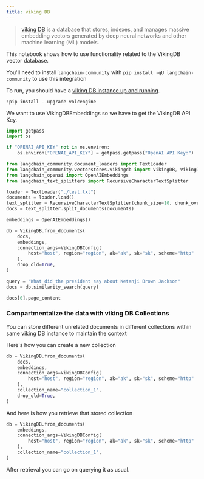 ```yaml
---
title: viking DB
---
```


>[viking DB](https://www.volcengine.com/docs/6459/1163946) is a database that stores, indexes, and manages massive embedding vectors generated by deep neural networks and other machine learning (ML) models.

This notebook shows how to use functionality related to the VikingDB vector database.

You'll need to install `langchain-community` with `pip install -qU langchain-community` to use this integration

To run, you should have a [viking DB instance up and running](https://www.volcengine.com/docs/6459/1165058).

```python
!pip install --upgrade volcengine
```

We want to use VikingDBEmbeddings so we have to get the VikingDB API Key.

```python
import getpass
import os

if "OPENAI_API_KEY" not in os.environ:
    os.environ["OPENAI_API_KEY"] = getpass.getpass("OpenAI API Key:")
```

```python
from langchain_community.document_loaders import TextLoader
from langchain_community.vectorstores.vikingdb import VikingDB, VikingDBConfig
from langchain_openai import OpenAIEmbeddings
from langchain_text_splitters import RecursiveCharacterTextSplitter
```

```python
loader = TextLoader("./test.txt")
documents = loader.load()
text_splitter = RecursiveCharacterTextSplitter(chunk_size=10, chunk_overlap=0)
docs = text_splitter.split_documents(documents)

embeddings = OpenAIEmbeddings()
```

```python
db = VikingDB.from_documents(
    docs,
    embeddings,
    connection_args=VikingDBConfig(
        host="host", region="region", ak="ak", sk="sk", scheme="http"
    ),
    drop_old=True,
)
```

```python
query = "What did the president say about Ketanji Brown Jackson"
docs = db.similarity_search(query)
```

```python
docs[0].page_content
```

### Compartmentalize the data with viking DB Collections

You can store different unrelated documents in different collections within same viking DB instance to maintain the context

Here's how you can create a new collection

```python
db = VikingDB.from_documents(
    docs,
    embeddings,
    connection_args=VikingDBConfig(
        host="host", region="region", ak="ak", sk="sk", scheme="http"
    ),
    collection_name="collection_1",
    drop_old=True,
)
```

And here is how you retrieve that stored collection

```python
db = VikingDB.from_documents(
    embeddings,
    connection_args=VikingDBConfig(
        host="host", region="region", ak="ak", sk="sk", scheme="http"
    ),
    collection_name="collection_1",
)
```

After retrieval you can go on querying it as usual.

